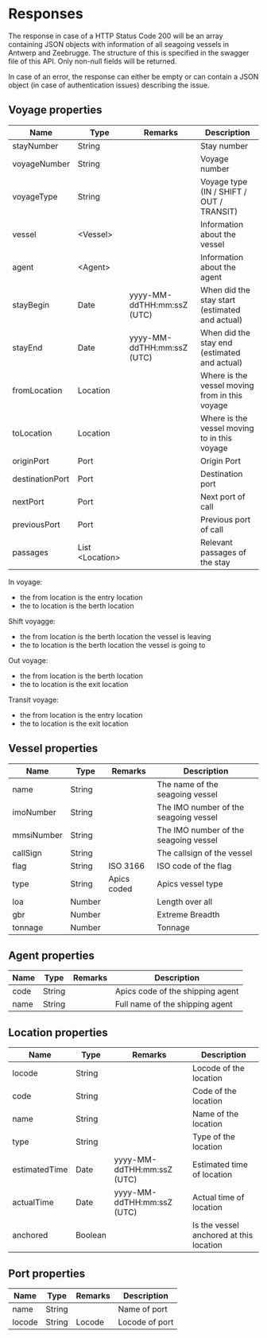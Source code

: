 # Responses
The response in case of a HTTP Status Code 200 will be an array containing JSON objects with information of all seagoing vessels in Antwerp and Zeebrugge. The structure of this is specified in the swagger file of this API. Only non-null fields will be returned.

In case of an error, the response can either be empty or can contain a JSON object (in case of authentication issues) describing the issue.

## Voyage properties

| Name        | Type           | Remarks  | Description |
| ------------- |-------------| -----| ---- |
| stayNumber | String  |  | Stay number |
| voyageNumber | String  |  | Voyage number |
| voyageType | String  |  | Voyage type (IN / SHIFT / OUT / TRANSIT) |
| vessel | &lt;Vessel&gt; | | Information about the vessel |
| agent | &lt;Agent&gt; | | Information about the agent |
| stayBegin | Date  | yyyy-MM-ddTHH:mm:ssZ (UTC) | When did the stay start (estimated and actual) |
| stayEnd | Date  | yyyy-MM-ddTHH:mm:ssZ (UTC) | When did the stay end (estimated and actual) |
| fromLocation | Location | | Where is the vessel moving from in this voyage |
| toLocation | Location | | Where is the vessel moving to in this voyage |
| originPort | Port | | Origin Port |
| destinationPort | Port | | Destination port|
| nextPort | Port | | Next port of call |
| previousPort | Port | | Previous port of call |
| passages | List &lt;Location&gt; | | Relevant passages of the stay |

In voyage:
- the from location is the entry location
- the to location is the berth location

Shift voyagge:
- the from location is the berth location the vessel is leaving
- the to location is the berth location the vessel is going to

Out voyage:
- the from location is the berth location
- the to location is the exit location

Transit voyage:
- the from location is the entry location
- the to location is the exit location

## Vessel properties

| Name        | Type           | Remarks  | Description |
| ------------- |-------------| -----| ---- |
| name | String | | The name of the seagoing vessel  |
| imoNumber  | String | | The IMO number of the seagoing vessel |
| mmsiNumber  | String | | The IMO number of the seagoing vessel |
| callSign  | String | | The callsign of the vessel  |
| flag | String | ISO 3166  | ISO code of the flag  |
| type  | String | Apics coded  | Apics vessel type  |
| loa | Number | | Length over all |
| gbr | Number  | | Extreme Breadth |
| tonnage | Number  | | Tonnage |

## Agent properties

| Name        | Type           | Remarks  | Description |
| ------------- |-------------| -----| ---- |
| code | String  |  | Apics code of the shipping agent |
| name | String | | Full name of the shipping agent |

## Location properties

| Name        | Type           | Remarks  | Description |
| ------------- |-------------| -----| ---- |
| locode | String  |  | Locode of the location |
| code | String | | Code of the location |
| name | String  |  | Name of the location |
| type | String | | Type of the location |
| estimatedTime | Date  | yyyy-MM-ddTHH:mm:ssZ (UTC) | Estimated time of location |
| actualTime | Date | yyyy-MM-ddTHH:mm:ssZ (UTC) | Actual time of location |
| anchored | Boolean | | Is the vessel anchored at this location |

## Port properties

| Name        | Type           | Remarks  | Description |
| ------------- |-------------| -----| ---- |
| name | String |  | Name of port |
| locode | String | Locode | Locode of port |
